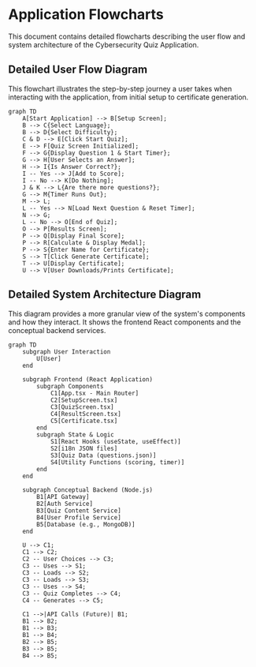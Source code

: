 # Application Flowcharts

This document contains detailed flowcharts describing the user flow and system architecture of the Cybersecurity Quiz Application.

## Detailed User Flow Diagram

This flowchart illustrates the step-by-step journey a user takes when interacting with the application, from initial setup to certificate generation.

```mermaid
graph TD
    A[Start Application] --> B[Setup Screen];
    B --> C{Select Language};
    B --> D{Select Difficulty};
    C & D --> E[Click Start Quiz];
    E --> F[Quiz Screen Initialized];
    F --> G{Display Question 1 & Start Timer};
    G --> H[User Selects an Answer];
    H --> I{Is Answer Correct?};
    I -- Yes --> J[Add to Score];
    I -- No --> K[Do Nothing];
    J & K --> L{Are there more questions?};
    G --> M{Timer Runs Out};
    M --> L;
    L -- Yes --> N[Load Next Question & Reset Timer];
    N --> G;
    L -- No --> O[End of Quiz];
    O --> P[Results Screen];
    P --> Q[Display Final Score];
    P --> R[Calculate & Display Medal];
    P --> S{Enter Name for Certificate};
    S --> T[Click Generate Certificate];
    T --> U[Display Certificate];
    U --> V[User Downloads/Prints Certificate];
```

## Detailed System Architecture Diagram

This diagram provides a more granular view of the system's components and how they interact. It shows the frontend React components and the conceptual backend services.

```mermaid
graph TD
    subgraph User Interaction
        U[User]
    end

    subgraph Frontend (React Application)
        subgraph Components
            C1[App.tsx - Main Router]
            C2[SetupScreen.tsx]
            C3[QuizScreen.tsx]
            C4[ResultScreen.tsx]
            C5[Certificate.tsx]
        end
        subgraph State & Logic
            S1[React Hooks (useState, useEffect)]
            S2[i18n JSON files]
            S3[Quiz Data (questions.json)]
            S4[Utility Functions (scoring, timer)]
        end
    end

    subgraph Conceptual Backend (Node.js)
        B1[API Gateway]
        B2[Auth Service]
        B3[Quiz Content Service]
        B4[User Profile Service]
        B5[Database (e.g., MongoDB)]
    end

    U --> C1;
    C1 --> C2;
    C2 -- User Choices --> C3;
    C3 -- Uses --> S1;
    C3 -- Loads --> S2;
    C3 -- Loads --> S3;
    C3 -- Uses --> S4;
    C3 -- Quiz Completes --> C4;
    C4 -- Generates --> C5;
    
    C1 -->|API Calls (Future)| B1;
    B1 --> B2;
    B1 --> B3;
    B1 --> B4;
    B2 --> B5;
    B3 --> B5;
    B4 --> B5;
```
